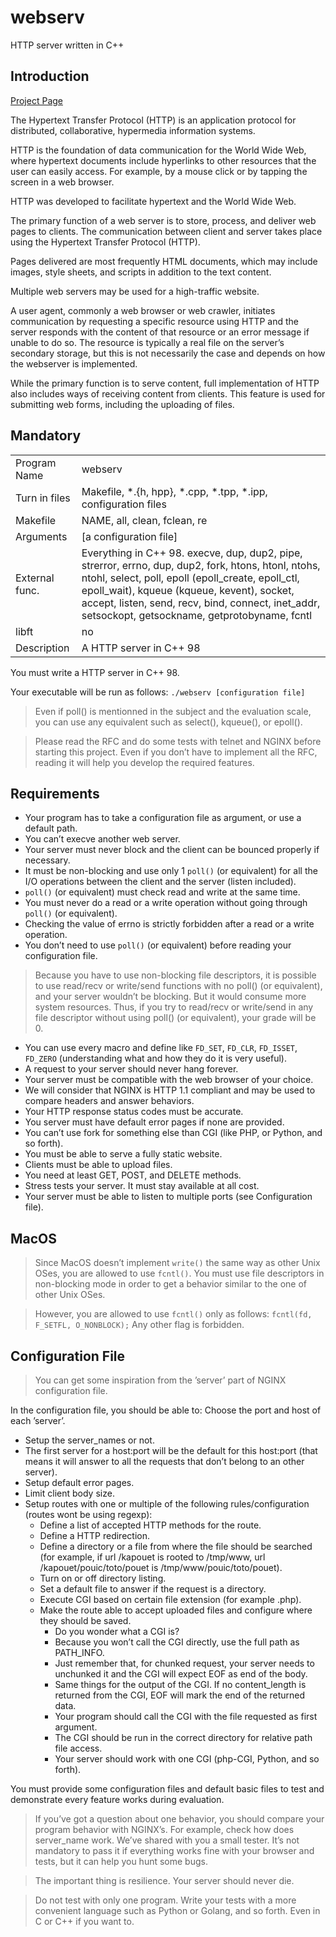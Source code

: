 # webserv
HTTP server written in C++


## Introduction
[Project Page](https://cdn.intra.42.fr/pdf/pdf/66921/en.subject.pdf)

The Hypertext Transfer Protocol (HTTP) is an application protocol for distributed, collaborative, hypermedia information systems.

HTTP is the foundation of data communication for the World Wide Web, where hypertext documents include hyperlinks to other resources that the user can easily access. For example, by a mouse click or by tapping the screen in a web browser.

HTTP was developed to facilitate hypertext and the World Wide Web.

The primary function of a web server is to store, process, and deliver web pages to
clients. The communication between client and server takes place using the Hypertext
Transfer Protocol (HTTP).

Pages delivered are most frequently HTML documents, which may include images, style sheets, and scripts in addition to the text content.

Multiple web servers may be used for a high-traffic website.

A user agent, commonly a web browser or web crawler, initiates communication by
requesting a specific resource using HTTP and the server responds with the content of
that resource or an error message if unable to do so. The resource is typically a real file
on the server’s secondary storage, but this is not necessarily the case and depends on how
the webserver is implemented.

While the primary function is to serve content, full implementation of HTTP also
includes ways of receiving content from clients. This feature is used for submitting web
forms, including the uploading of files.


## Mandatory
| | |
--|--
| Program Name | webserv |
| Turn in files | Makefile, *.{h, hpp}, *.cpp, *.tpp, *.ipp, configuration files |
| Makefile | NAME, all, clean, fclean, re |
| Arguments | [a configuration file] |
| External func. | Everything in C++ 98. execve, dup, dup2, pipe, strerror, errno, dup, dup2, fork, htons, htonl, ntohs, ntohl, select, poll, epoll (epoll_create, epoll_ctl, epoll_wait), kqueue (kqueue, kevent), socket, accept, listen, send, recv, bind, connect, inet_addr, setsockopt, getsockname, getprotobyname, fcntl |
| libft | no |
| Description | A HTTP server in C++ 98 |

You must write a HTTP server in C++ 98.

Your executable will be run as follows:
	`./webserv [configuration file]`

> Even if poll() is mentionned in the subject and the evaluation scale, you can use any equivalent such as select(), kqueue(), or epoll().

> Please read the RFC and do some tests with telnet and NGINX before starting this project. Even if you don’t have to implement all the RFC, reading it will help you develop the required features.


## Requirements
* Your program has to take a configuration file as argument, or use a default path.
* You can’t execve another web server.
* Your server must never block and the client can be bounced properly if necessary.
* It must be non-blocking and use only 1 ``poll()`` (or equivalent) for all the I/O operations between the client and the server (listen included).
* `poll()` (or equivalent) must check read and write at the same time.
* You must never do a read or a write operation without going through `poll()` (or equivalent).
* Checking the value of errno is strictly forbidden after a read or a write operation.
* You don’t need to use `poll()` (or equivalent) before reading your configuration file.
>Because you have to use non-blocking file descriptors, it is possible to use read/recv or write/send functions with no poll() (or equivalent), and your server wouldn’t be blocking. But it would consume more system resources. Thus, if you try to read/recv or write/send in any file descriptor without using poll() (or equivalent), your grade will be 0.
* You can use every macro and define like `FD_SET`, `FD_CLR`, `FD_ISSET`, `FD_ZERO` (understanding what and how they do it is very useful).
* A request to your server should never hang forever.
* Your server must be compatible with the web browser of your choice.
* We will consider that NGINX is HTTP 1.1 compliant and may be used to compare headers and answer behaviors.
* Your HTTP response status codes must be accurate.
* You server must have default error pages if none are provided.
* You can’t use fork for something else than CGI (like PHP, or Python, and so forth).
* You must be able to serve a fully static website.
* Clients must be able to upload files.
* You need at least GET, POST, and DELETE methods.
* Stress tests your server. It must stay available at all cost.
* Your server must be able to listen to multiple ports (see Configuration file).


## MacOS
> Since MacOS doesn’t implement `write()` the same way as other Unix OSes, you are allowed to use `fcntl()`. You must use file descriptors in non-blocking mode in order to get a behavior similar to the one of other Unix OSes.

> However, you are allowed to use `fcntl()` only as follows: `fcntl(fd, F_SETFL, O_NONBLOCK);` Any other flag is forbidden.


## Configuration File
> You can get some inspiration from the ’server’ part of NGINX configuration file.

In the configuration file, you should be able to:
Choose the port and host of each ’server’.
* Setup the server_names or not.
* The first server for a host:port will be the default for this host:port (that means
it will answer to all the requests that don’t belong to an other server).
* Setup default error pages.
* Limit client body size.
* Setup routes with one or multiple of the following rules/configuration (routes wont
be using regexp):
  * Define a list of accepted HTTP methods for the route.
  * Define a HTTP redirection.
  * Define a directory or a file from where the file should be searched (for example, if url /kapouet is rooted to /tmp/www, url /kapouet/pouic/toto/pouet is /tmp/www/pouic/toto/pouet).
  * Turn on or off directory listing.
  * Set a default file to answer if the request is a directory.
  * Execute CGI based on certain file extension (for example .php).
  * Make the route able to accept uploaded files and configure where they should be saved.
    * Do you wonder what a CGI is?
    * Because you won’t call the CGI directly, use the full path as PATH_INFO.
    * Just remember that, for chunked request, your server needs to unchunked it and the CGI will expect EOF as end of the body.
    * Same things for the output of the CGI. If no content_length is returned from the CGI, EOF will mark the end of the returned data.
    * Your program should call the CGI with the file requested as first argument.
    * The CGI should be run in the correct directory for relative path file access.
    * Your server should work with one CGI (php-CGI, Python, and so forth).

You must provide some configuration files and default basic files to test and demonstrate every feature works during evaluation.

> If you’ve got a question about one behavior, you should compare your program behavior with NGINX’s. For example, check how does server_name work. We’ve shared with you a small tester. It’s not mandatory to pass it if everything works fine with your browser and tests, but it can help you hunt some bugs.

> The important thing is resilience. Your server should never die.

> Do not test with only one program. Write your tests with a more convenient language such as Python or Golang, and so forth. Even in C or C++ if you want to.
